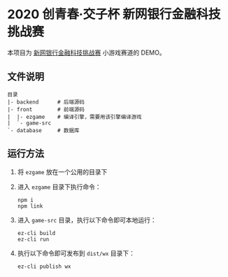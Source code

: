 # 2020 创青春·交子杯 新网银行金融科技挑战赛

本项目为 [新网银行金融科技挑战赛](https://www.kesci.com/custom_landing/xwbank) 小游戏赛道的 DEMO。

## 文件说明

```text
目录
|- backend      # 后端源码
|- front        # 前端源码
|  |- ezgame    # 编译引擎，需要用该引擎编译游戏
|  `- game-src
`- database     # 数据库
```

## 运行方法

1. 将 `ezgame` 放在一个公用的目录下
2. 进入 `ezgame` 目录下执行命令：

   ```shell
   npm i
   npm link
   ```

3. 进入 `game-src` 目录，执行以下命令即可本地运行：

   ```shell
   ez-cli build
   ez-cli run
   ```

4. 执行以下命令即可发布到 `dist/wx` 目录下：

   ```shell
   ez-cli publish wx
   ```
